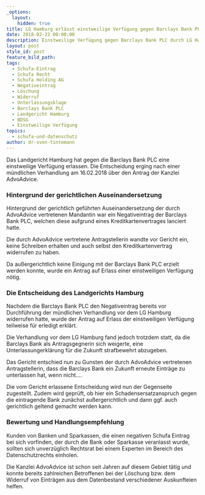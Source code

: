 ```yaml
---
_options:
  layout:
    hidden: true
title: LG Hamburg erlässt einstweilige Verfügung gegen Barclays Bank PLC
date: 2018-02-22 00:00:00
description: Einstweilige Verfügung gegen Barclays Bank PLC durch LG Hamburg erlassen
layout: post
style_id: post
feature_bild_path:
tags:
  - Schufa-Eintrag
  - Schufa Recht
  - Schufa Holding AG
  - Negativeintrag
  - Löschung
  - Widerruf
  - Unterlassungsklage
  - Barclays Bank PLC
  - Landgericht Hamburg
  - BDSG
  - Einstweilige Verfügung
topics:
  - schufa-und-datenschutz
author: dr-sven-tintemann
---
```


Das Landgericht Hamburg hat gegen die Barclays Bank PLC eine einstweilige Verfügung erlassen. Die Entscheidung erging nach einer mündlichen Verhandlung am 16.02.2018 über den Antrag der Kanzlei AdvoAdvice.

### Hintergrund der gerichtlichen Auseinandersetzung

Hintergrund der gerichtlich geführten Auseinandersetzung der durch AdvoAdvice vertretenen Mandantin war ein Negativeintrag der Barclays Bank PLC, welchen diese aufgrund eines Kreditkartenvertrages lanciert hatte.

Die durch AdvoAdvice vertretene Antragstellerin wandte vor Gericht ein, keine Schreiben erhalten und auch selbst den Kreditkartenvertrag widerrufen zu haben.

Da außergerichtlich keine Einigung mit der Barclays Bank PLC erzielt werden konnte, wurde ein Antrag auf Erlass einer einstweiligen Verfügung nötig.

### Die Entscheidung des Landgerichts Hamburg

Nachdem die Barclays Bank PLC den Negativeintrag bereits vor Durchführung der mündlichen Verhandlung vor dem LG Hamburg widerrufen hatte, wurde der Antrag auf Erlass der einstweiligen Verfügung teilweise für erledigt erklärt.

Die Verhandlung vor dem LG Hamburg fand jedoch trotzdem statt, da die Barclays Bank als Antragsgegnerin sich weigerte, eine Unterlassungerklärung für die Zukunft strafbewehrt abzugeben.

Das Gericht entschied nun zu Gunsten der durch AdvoAdvice vertretenen Antragstellerin, dass die Barclays Bank ein Zukunft erneute Einträge zu unterlassen hat, wenn nicht….

Die vom Gericht erlassene Entscheidung wird nun der Gegenseite zugestellt. Zudem wird geprüft, ob hier ein Schadensersatzanspruch gegen die eintragende Bank zunächst außergerichtlich und dann ggf. auch gerichtlich geltend gemacht werden kann.

### Bewertung und Handlungsempfehlung

Kunden von Banken und Sparkassen, die einen negativen Schufa Eintrag bei sich vorfinden, der durch die Bank oder Sparkasse veranlasst wurde, sollten sich unverzüglich Rechtsrat bei einem Experten im Bereich des Datenschutzrechts einholen.

Die Kanzlei AdvoAdvice ist schon seit Jahren auf diesem Gebiet tätig und konnte bereits zahlreichen Betroffenen bei der Löschung bzw. dem Widerruf von Einträgen aus dem Datenbestand verschiedener Auskunfteien helfen.